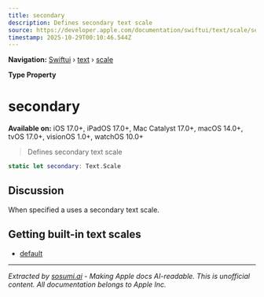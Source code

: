 ```yaml
---
title: secondary
description: Defines secondary text scale
source: https://developer.apple.com/documentation/swiftui/text/scale/secondary
timestamp: 2025-10-29T00:10:46.544Z
---
```


**Navigation:** [Swiftui](/documentation/swiftui) › [text](/documentation/swiftui/text) › [scale](/documentation/swiftui/text/scale)

**Type Property**

# secondary

**Available on:** iOS 17.0+, iPadOS 17.0+, Mac Catalyst 17.0+, macOS 14.0+, tvOS 17.0+, visionOS 1.0+, watchOS 10.0+

> Defines secondary text scale

```swift
static let secondary: Text.Scale
```

## Discussion

When specified a uses a secondary text scale.

## Getting built-in text scales

- [default](/documentation/swiftui/text/scale/default)

---

*Extracted by [sosumi.ai](https://sosumi.ai) - Making Apple docs AI-readable.*
*This is unofficial content. All documentation belongs to Apple Inc.*
